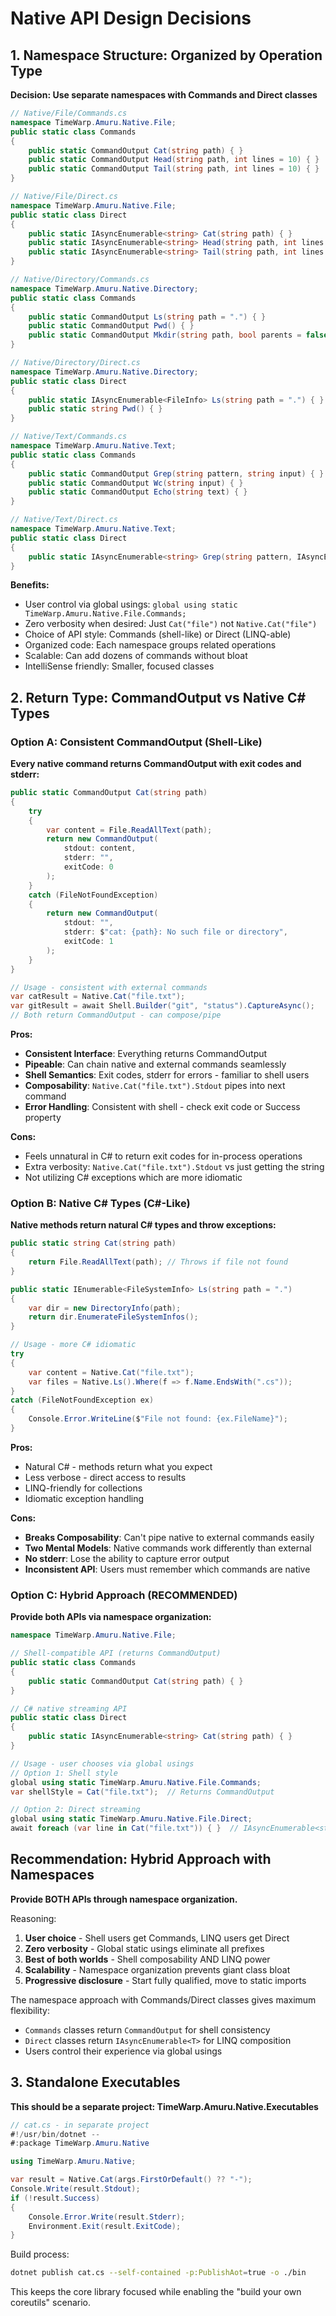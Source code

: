 # Native API Design Decisions

## 1. Namespace Structure: Organized by Operation Type

**Decision: Use separate namespaces with Commands and Direct classes**

```csharp
// Native/File/Commands.cs
namespace TimeWarp.Amuru.Native.File;
public static class Commands 
{
    public static CommandOutput Cat(string path) { }
    public static CommandOutput Head(string path, int lines = 10) { }
    public static CommandOutput Tail(string path, int lines = 10) { }
}

// Native/File/Direct.cs  
namespace TimeWarp.Amuru.Native.File;
public static class Direct
{
    public static IAsyncEnumerable<string> Cat(string path) { }
    public static IAsyncEnumerable<string> Head(string path, int lines = 10) { }
    public static IAsyncEnumerable<string> Tail(string path, int lines = 10) { }
}

// Native/Directory/Commands.cs
namespace TimeWarp.Amuru.Native.Directory;
public static class Commands 
{
    public static CommandOutput Ls(string path = ".") { }
    public static CommandOutput Pwd() { }
    public static CommandOutput Mkdir(string path, bool parents = false) { }
}

// Native/Directory/Direct.cs
namespace TimeWarp.Amuru.Native.Directory;
public static class Direct
{
    public static IAsyncEnumerable<FileInfo> Ls(string path = ".") { }
    public static string Pwd() { }
}

// Native/Text/Commands.cs
namespace TimeWarp.Amuru.Native.Text;
public static class Commands 
{
    public static CommandOutput Grep(string pattern, string input) { }
    public static CommandOutput Wc(string input) { }
    public static CommandOutput Echo(string text) { }
}

// Native/Text/Direct.cs
namespace TimeWarp.Amuru.Native.Text;
public static class Direct
{
    public static IAsyncEnumerable<string> Grep(string pattern, IAsyncEnumerable<string> input) { }
}
```

**Benefits:**
- User control via global usings: `global using static TimeWarp.Amuru.Native.File.Commands;`
- Zero verbosity when desired: Just `Cat("file")` not `Native.Cat("file")`
- Choice of API style: Commands (shell-like) or Direct (LINQ-able)
- Organized code: Each namespace groups related operations
- Scalable: Can add dozens of commands without bloat
- IntelliSense friendly: Smaller, focused classes

## 2. Return Type: CommandOutput vs Native C# Types

### Option A: Consistent CommandOutput (Shell-Like)

**Every native command returns CommandOutput with exit codes and stderr:**

```csharp
public static CommandOutput Cat(string path)
{
    try 
    {
        var content = File.ReadAllText(path);
        return new CommandOutput(
            stdout: content,
            stderr: "",
            exitCode: 0
        );
    }
    catch (FileNotFoundException)
    {
        return new CommandOutput(
            stdout: "",
            stderr: $"cat: {path}: No such file or directory",
            exitCode: 1
        );
    }
}

// Usage - consistent with external commands
var catResult = Native.Cat("file.txt");
var gitResult = await Shell.Builder("git", "status").CaptureAsync();
// Both return CommandOutput - can compose/pipe
```

**Pros:**
- **Consistent Interface**: Everything returns CommandOutput
- **Pipeable**: Can chain native and external commands seamlessly
- **Shell Semantics**: Exit codes, stderr for errors - familiar to shell users
- **Composability**: `Native.Cat("file.txt").Stdout` pipes into next command
- **Error Handling**: Consistent with shell - check exit code or Success property

**Cons:**
- Feels unnatural in C# to return exit codes for in-process operations
- Extra verbosity: `Native.Cat("file.txt").Stdout` vs just getting the string
- Not utilizing C# exceptions which are more idiomatic

### Option B: Native C# Types (C#-Like)

**Native methods return natural C# types and throw exceptions:**

```csharp
public static string Cat(string path)
{
    return File.ReadAllText(path); // Throws if file not found
}

public static IEnumerable<FileSystemInfo> Ls(string path = ".")
{
    var dir = new DirectoryInfo(path);
    return dir.EnumerateFileSystemInfos();
}

// Usage - more C# idiomatic
try 
{
    var content = Native.Cat("file.txt");
    var files = Native.Ls().Where(f => f.Name.EndsWith(".cs"));
}
catch (FileNotFoundException ex)
{
    Console.Error.WriteLine($"File not found: {ex.FileName}");
}
```

**Pros:**
- Natural C# - methods return what you expect
- Less verbose - direct access to results
- LINQ-friendly for collections
- Idiomatic exception handling

**Cons:**
- **Breaks Composability**: Can't pipe native to external commands easily
- **Two Mental Models**: Native commands work differently than external
- **No stderr**: Lose the ability to capture error output
- **Inconsistent API**: Users must remember which commands are native

### Option C: Hybrid Approach (RECOMMENDED)

**Provide both APIs via namespace organization:**

```csharp
namespace TimeWarp.Amuru.Native.File;

// Shell-compatible API (returns CommandOutput)
public static class Commands
{
    public static CommandOutput Cat(string path) { }
}

// C# native streaming API
public static class Direct
{
    public static IAsyncEnumerable<string> Cat(string path) { }
}

// Usage - user chooses via global usings
// Option 1: Shell style
global using static TimeWarp.Amuru.Native.File.Commands;
var shellStyle = Cat("file.txt");  // Returns CommandOutput

// Option 2: Direct streaming
global using static TimeWarp.Amuru.Native.File.Direct;
await foreach (var line in Cat("file.txt")) { }  // IAsyncEnumerable<string>
```

## Recommendation: Hybrid Approach with Namespaces

**Provide BOTH APIs through namespace organization.**

Reasoning:
1. **User choice** - Shell users get Commands, LINQ users get Direct
2. **Zero verbosity** - Global static usings eliminate all prefixes
3. **Best of both worlds** - Shell composability AND LINQ power
4. **Scalability** - Namespace organization prevents giant class bloat
5. **Progressive disclosure** - Start fully qualified, move to static imports

The namespace approach with Commands/Direct classes gives maximum flexibility:
- `Commands` classes return `CommandOutput` for shell consistency
- `Direct` classes return `IAsyncEnumerable<T>` for LINQ composition
- Users control their experience via global usings

## 3. Standalone Executables

**This should be a separate project: TimeWarp.Amuru.Native.Executables**

```csharp
// cat.cs - in separate project
#!/usr/bin/dotnet --
#:package TimeWarp.Amuru.Native

using TimeWarp.Amuru.Native;

var result = Native.Cat(args.FirstOrDefault() ?? "-");
Console.Write(result.Stdout);
if (!result.Success)
{
    Console.Error.Write(result.Stderr);
    Environment.Exit(result.ExitCode);
}
```

Build process:
```bash
dotnet publish cat.cs --self-contained -p:PublishAot=true -o ./bin
```

This keeps the core library focused while enabling the "build your own coreutils" scenario.